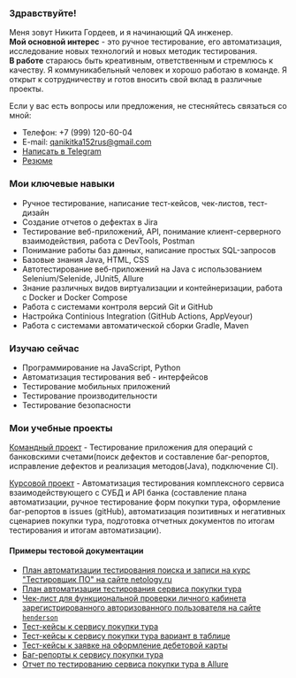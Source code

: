 ### Здравствуйте!

Меня зовут Никита Гордеев, и я начинающий QA инженер.  
**Мой основной интерес** - это ручное тестирование, его автоматизация, исследование новых технологий и новых методик тестирования.    
**В  работе** стараюсь быть креативным, ответственным и стремлюсь к качеству. Я коммуникабельный человек и хорошо работаю в команде. Я открыт к сотрудничеству и готов вносить свой вклад в различные проекты.   

Если у вас есть вопросы или предложения, не стесняйтесь связаться со мной:
* Телефон: +7 (999) 120-60-04  
* E-mail: qanikitka152rus@gmail.com
* [Написать в Telegram](https://t.me/Gordeev_QA)
* [Резюме](https://docs.google.com/document/d/1kfO7Y83emmo51rKd4vBWYRpBKAEWTtMEU5DnCDepQSY/edit?usp=sharing)


### Мои ключевые навыки
* Ручное тестирование, написание тест-кейсов, чек-листов, тест-дизайн
* Создание отчетов о дефектах в Jira
* Тестирование веб-приложений, API, понимание клиент-серверного взаимодействия, работа с DevTools, Postman
* Понимание работы баз данных, написание простых SQL-запросов
* Базовые знания Java, HTML, CSS
* Автотестирование веб-приложений на Java с использованием Selenium/Selenide, JUnit5, Allure
* Знание различных видов виртуализации и контейнеризации, работа с Docker и Docker Compose
* Работа с системами контроля версий Git и GitHub
* Настройка Continious Integration (GitHub Actions, AppVeyour)
* Работа с системами автоматической сборки Gradle, Maven




### Изучаю сейчас
* Программирование на JavaScript, Python
* Автоматизация тестирования веб - интерфейсов
* Тестирование мобильных приложений
* Тестирование производительности
* Тестирование безопасности

### Мои учебные проекты
[Командный проект](https://github.com/ArtemS27/Java_team_diplom) - Тестирование приложения для операций с банковскими счетами(поиск дефектов и составление баг-репортов, исправление дефектов и реализация методов(Java), подключение CI).
 
[Курсовой проект](https://github.com/NikitkaGordeev/CourseProject) - Автоматизация тестирования комплексного сервиса взаимодействующего с СУБД и API банка (составление плана автоматизации, ручное тестирование форм покупки тура, оформление баг-репортов в issues (gitHub), автоматизация позитивных и негативных сценариев покупки тура, подготовка отчетных документов по итогам тестирования и итогам автоматизации).

#### Примеры тестовой документации 

* [План автоматизации тестирования поиска и записи на курс "Тестировщик ПО" на сайте netology.ru](https://github.com/NikitkaGordeev/Summary)
* [План автоматизации тестирования сервиса покупки тура](https://github.com/NikitkaGordeev/CourseProject/blob/main/docs/Plan.md)
* [Чек-лист для функциональной проверки личного кабинета зарегистрированного авторизованного пользователя на сайте](https://docs.google.com/spreadsheets/d/10v1ffnBLhJAy0gmSXL5T8zq2eoT-dyYnwPBKGfZoHIs/edit?usp=sharing) [`henderson`](https://henderson.ru/) 
* [Тест-кейсы к сервису покупки тура](https://github.com/NikitkaGordeev/CourseProject/blob/main/docs/Plan.md)
* [Тест-кейсы к сервису покупки тура вариант в таблице](https://docs.google.com/spreadsheets/d/1AwslaBLXZIE-qOLH0Giw1AcRqcNxMu9iA03hVIA0CsE/edit#gid=1895355200)
* [Тест-кейсы к заявке на оформление дебетовой карты](https://docs.google.com/spreadsheets/d/1J69mcEHrcDH22KOZvsVQUD7bK0j--qMfm0zwwKuJIic/edit?usp=sharing)  
* [Баг-репорты к сервису покупки тура](https://github.com/NikitkaGordeev/CourseProject/issues)
* [Отчет по тестированию сервиса покупки тура в Allure](https://github.com/NikitkaGordeev/CourseProject/blob/main/docs/Report.md)  



